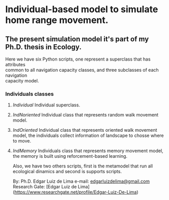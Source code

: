 Individual-based model to simulate home range movement.  
=======================================================
## The present simulation model it's part of my Ph.D. thesis in Ecology.

Here we have six Python scripts, one represent a superclass that has attributes  
common to all navigation capacity classes, and three subclasses of each navigation  
capacity model.  

### Individuals classes
1. *Individual*
    Individual superclass.

2. *IndNoriented*
    Individual class that represents random walk movement model.

3. *IndOriented*
   Individual class that represents oriented walk movement model,
   the individuals collect information of landscape to chosse where to move.

4. *IndMemory*
    Individuals class that represents memory movement model,
   the memory is built using reforcement-based learning.

   Also, we have two others scripts, first is the metamodel that run all ecological dinamics
   and second is supports scripts.

   By: Ph.D. Edgar Luiz de Lima
   e-mail: edgarluizdelima@gmail.com
   Research Gate: [Edgar Luiz de Lima]
   (https://www.researchgate.net/profile/Edgar-Luiz-De-Lima)

